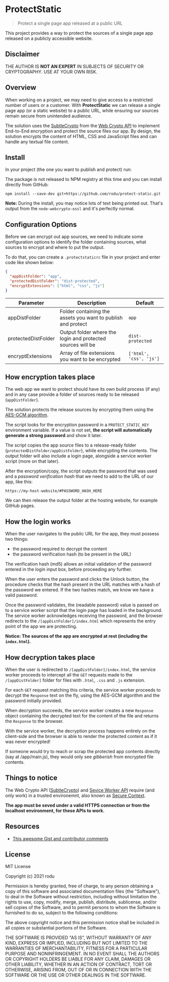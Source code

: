 # ProtectStatic

> Protect a single page app released at a public URL

This project provides a way to protect the sources of a single page app released on a publicly accessible website.

## Disclaimer

THE AUTHOR IS **NOT AN EXPERT** IN SUBJECTS OF SECURITY OR CRYPTOGRAPHY. USE AT YOUR OWN RISK.

## Overview

When working on a project, we may need to give access to a restricted number of users or a customer. With **ProtectStatic** we can release a single page app (or a static website) to a public URL, while ensuring our sources remain secure from unintended audience.

The solution uses the [SubtleCrypto](https://developer.mozilla.org/en-US/docs/Web/API/SubtleCrypto) from the [Web Crypto API](https://developer.mozilla.org/en-US/docs/Web/API/Web_Crypto_API) to implement End-to-End encryption and protect the source files our app. By design, the solution encrypts the content of HTML, CSS and JavaScript files and can handle any textual file content.

## Install

In your project (the one you want to publish and protect) run:

The package is not released to NPM registry at this time and you can install directly from GitHub:

`npm install --save-dev git+https://github.com/rodu/protect-static.git`

**Note:** During the install, you may notice lots of text being printed out. That's output from the `node-webcrypto-ossl` and it's perfectly normal.

## Configuration Options

Before we can encrypt out app sources, we need to indicate some configuration options to identify the folder containing sources, what sources to encrypt and where to put the output.

To do that, you can create a `.protectstaticrc` file in your project and enter code like shown below:

```json
{
  "appDistFolder": "app",
  "protectedDistFolder": "dist-protected",
  "encryptExtensions": ["html", "css", "js"]
}
```

| Parameter           | Description                                                  | Default                 |
| ------------------- | ------------------------------------------------------------ | ----------------------- |
| appDistFolder       | Folder containing the assets you want to publish and protect | `app`                   |
| protectedDistFolder | Output folder where the login and protected sources will be  | `dist-protected`        |
| encryptExtensions   | Array of file extensions you want to be encrypted            | `['html', 'css', 'js']` |

## How encryption takes place

The web app we want to protect should have its own build process (if any) and in any case provide a folder of sources ready to be released (`appDistFolder`).

The solution protects the release sources by encrypting them using the [AES-GCM algorithm](https://isuruka.medium.com/selecting-the-best-aes-block-cipher-mode-aes-gcm-vs-aes-cbc-ee3ebae173c).

The script looks for the encryption password in a `PROTECT_STATIC_KEY` environment variable. If a value is not set, **the script will automatically generate a strong password** and show it later.

The script copies the app source files to a release-ready folder (`protectedDistFolder/appDistFolder`), while encrypting the contents. The output folder will also include a login page, alongside a service worker script (more on that later).

After the encryption/copy, the script outputs the password that was used and a _password verification hash_ that we need to add to the URL of our app, like this:

`https://my-host-website/#PASSWORD_HASH_HERE`

We can then release the output folder at the hosting website, for example GitHub pages.

## How the login works

When the user navigates to the public URL for the app, they must possess two things:

- the password required to decrypt the content
- the password verification hash (to be present in the URL)

The verification hash (md5) allows an initial validation of the password entered in the login input box, before proceeding any further.

When the user enters the password and clicks the Unlock button, the procedure checks that the hash present in the URL matches with a hash of the password we entered. If the two hashes match, we know we have a valid password.

Once the password validates, the (readable password) value is passed on to a service worker script that the login page has loaded in the background. The service worker acknowledges receiving the password, and the browser redirects to the `/[appDistFolder]/index.html` which represents the entry point of the app we are protecting.

**Notice: The sources of the app are encrypted at rest (including the `index.html`).**

## How decryption takes place

When the user is redirected to `/[appDistFolder]/index.html`, the service worker proceeds to intercept all the `GET` requests made to the `/[appDistFolder]` folder for files with `.html`, `.css` and `.js` extension.

For each `GET` request matching this criteria, the service worker proceeds to decrypt the `Response` text on the fly, using the AES-GCM algorithm and the password initially provided.

When decryption succeeds, the service worker creates a new `Response` object containing the decrypted text for the content of the file and returns the `Response` to the browser.

With the service worker, the decryption process happens entirely on the client-side and the browser is able to render the protected content as if it was never encrypted!

If someone would try to reach or scrap the protected app contents directly (say at /app/main.js), they would only see _gibberish_ from encrypted file contents.

## Things to notice

The Web Crypto API ([SubtleCrypto](https://developer.mozilla.org/en-US/docs/Web/API/SubtleCrypto)) and [Sevice Worker API](https://developer.mozilla.org/en-US/docs/Web/API/Service_Worker_API) require (and only work) in a trusted environemnt, also known as [Secure Context](https://developer.mozilla.org/en-US/docs/Web/Security/Secure_Contexts).

**The app must be seved under a valid HTTPS connection or from the localhost environment, for these APIs to work.**

## Resources

- [This awesome Gist and contributor comments](https://gist.github.com/chrisveness/43bcda93af9f646d083fad678071b90a)

## License

MIT License

Copyright (c) 2021 rodu

Permission is hereby granted, free of charge, to any person obtaining a copy
of this software and associated documentation files (the "Software"), to deal
in the Software without restriction, including without limitation the rights
to use, copy, modify, merge, publish, distribute, sublicense, and/or sell
copies of the Software, and to permit persons to whom the Software is
furnished to do so, subject to the following conditions:

The above copyright notice and this permission notice shall be included in all
copies or substantial portions of the Software.

THE SOFTWARE IS PROVIDED "AS IS", WITHOUT WARRANTY OF ANY KIND, EXPRESS OR IMPLIED, INCLUDING BUT NOT LIMITED TO THE WARRANTIES OF MERCHANTABILITY, FITNESS FOR A PARTICULAR PURPOSE AND NONINFRINGEMENT. IN NO EVENT SHALL THE AUTHORS OR COPYRIGHT HOLDERS BE LIABLE FOR ANY CLAIM, DAMAGES OR OTHER LIABILITY, WHETHER IN AN ACTION OF CONTRACT, TORT OR OTHERWISE, ARISING FROM, OUT OF OR IN CONNECTION WITH THE SOFTWARE OR THE USE OR OTHER DEALINGS IN THE SOFTWARE.
